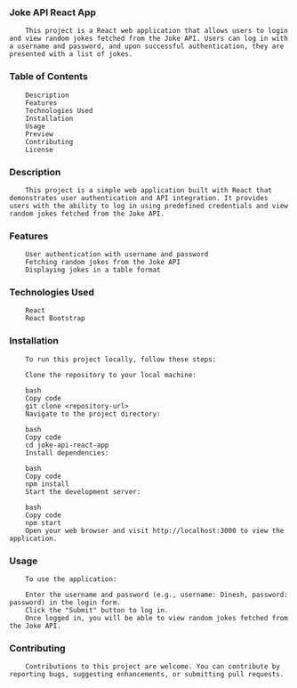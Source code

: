 ### Joke API React App
        This project is a React web application that allows users to login and view random jokes fetched from the Joke API. Users can log in with a username and password, and upon successful authentication, they are presented with a list of jokes.

### Table of Contents
        Description
        Features
        Technologies Used
        Installation
        Usage
        Preview
        Contributing
        License
### Description
        This project is a simple web application built with React that demonstrates user authentication and API integration. It provides users with the ability to log in using predefined credentials and view random jokes fetched from the Joke API.

### Features
        User authentication with username and password
        Fetching random jokes from the Joke API
        Displaying jokes in a table format


### Technologies Used
        React
        React Bootstrap


### Installation
        To run this project locally, follow these steps:

        Clone the repository to your local machine:

        bash
        Copy code
        git clone <repository-url>
        Navigate to the project directory:

        bash
        Copy code
        cd joke-api-react-app
        Install dependencies:

        bash
        Copy code
        npm install
        Start the development server:

        bash
        Copy code
        npm start
        Open your web browser and visit http://localhost:3000 to view the application.

### Usage
        To use the application:

        Enter the username and password (e.g., username: Dinesh, password: password) in the login form.
        Click the "Submit" button to log in.
        Once logged in, you will be able to view random jokes fetched from the Joke API.
        
        


### Contributing

        Contributions to this project are welcome. You can contribute by reporting bugs, suggesting enhancements, or submitting pull requests.
